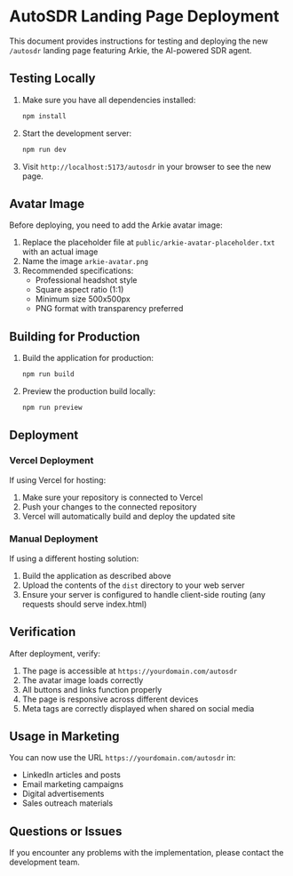 # AutoSDR Landing Page Deployment

This document provides instructions for testing and deploying the new `/autosdr` landing page featuring Arkie, the AI-powered SDR agent.

## Testing Locally

1. Make sure you have all dependencies installed:
   ```bash
   npm install
   ```

2. Start the development server:
   ```bash
   npm run dev
   ```

3. Visit `http://localhost:5173/autosdr` in your browser to see the new page.

## Avatar Image

Before deploying, you need to add the Arkie avatar image:

1. Replace the placeholder file at `public/arkie-avatar-placeholder.txt` with an actual image
2. Name the image `arkie-avatar.png`
3. Recommended specifications:
   - Professional headshot style
   - Square aspect ratio (1:1)
   - Minimum size 500x500px
   - PNG format with transparency preferred

## Building for Production

1. Build the application for production:
   ```bash
   npm run build
   ```

2. Preview the production build locally:
   ```bash
   npm run preview
   ```

## Deployment

### Vercel Deployment

If using Vercel for hosting:

1. Make sure your repository is connected to Vercel
2. Push your changes to the connected repository
3. Vercel will automatically build and deploy the updated site

### Manual Deployment

If using a different hosting solution:

1. Build the application as described above
2. Upload the contents of the `dist` directory to your web server
3. Ensure your server is configured to handle client-side routing (any requests should serve index.html)

## Verification

After deployment, verify:

1. The page is accessible at `https://yourdomain.com/autosdr`
2. The avatar image loads correctly
3. All buttons and links function properly
4. The page is responsive across different devices
5. Meta tags are correctly displayed when shared on social media

## Usage in Marketing

You can now use the URL `https://yourdomain.com/autosdr` in:

- LinkedIn articles and posts
- Email marketing campaigns
- Digital advertisements
- Sales outreach materials

## Questions or Issues

If you encounter any problems with the implementation, please contact the development team.